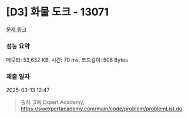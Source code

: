 # [D3] 화물 도크 - 13071 

[문제 링크](https://swexpertacademy.com/main/code/problem/problemDetail.do?contestProbId=AXxOiEN6SU0DFASZ) 

### 성능 요약

메모리: 53,632 KB, 시간: 70 ms, 코드길이: 508 Bytes

### 제출 일자

2025-03-13 12:47



> 출처: SW Expert Academy, https://swexpertacademy.com/main/code/problem/problemList.do